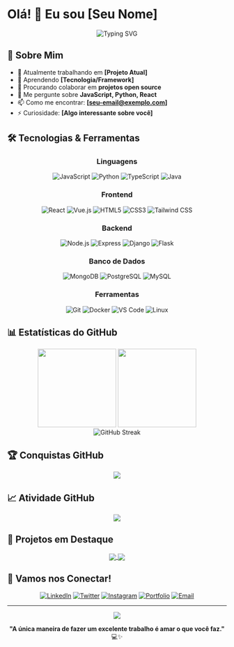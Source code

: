 # Olá! 👋 Eu sou [Seu Nome]

<div align="center">
  <img src="https://readme-typing-svg.herokuapp.com?font=Fira+Code&pause=1000&color=2E9EF7&center=true&vCenter=true&width=435&lines=Desenvolvedor+Full+Stack;Apaixonado+por+Tecnologia;Sempre+Aprendendo+Algo+Novo" alt="Typing SVG" />
</div>

## 🚀 Sobre Mim

- 🔭 Atualmente trabalhando em **[Projeto Atual]**
- 🌱 Aprendendo **[Tecnologia/Framework]**
- 👯 Procurando colaborar em **projetos open source**
- 💬 Me pergunte sobre **JavaScript, Python, React**
- 📫 Como me encontrar: **[seu-email@exemplo.com]**
- ⚡ Curiosidade: **[Algo interessante sobre você]**

## 🛠️ Tecnologias & Ferramentas

<div align="center">

### Linguagens
![JavaScript](https://img.shields.io/badge/-JavaScript-F7DF1E?style=flat-square&logo=javascript&logoColor=black)
![Python](https://img.shields.io/badge/-Python-3776AB?style=flat-square&logo=python&logoColor=white)
![TypeScript](https://img.shields.io/badge/-TypeScript-3178C6?style=flat-square&logo=typescript&logoColor=white)
![Java](https://img.shields.io/badge/-Java-007396?style=flat-square&logo=java&logoColor=white)

### Frontend
![React](https://img.shields.io/badge/-React-61DAFB?style=flat-square&logo=react&logoColor=black)
![Vue.js](https://img.shields.io/badge/-Vue.js-4FC08D?style=flat-square&logo=vue.js&logoColor=white)
![HTML5](https://img.shields.io/badge/-HTML5-E34F26?style=flat-square&logo=html5&logoColor=white)
![CSS3](https://img.shields.io/badge/-CSS3-1572B6?style=flat-square&logo=css3&logoColor=white)
![Tailwind CSS](https://img.shields.io/badge/-Tailwind_CSS-38B2AC?style=flat-square&logo=tailwind-css&logoColor=white)

### Backend
![Node.js](https://img.shields.io/badge/-Node.js-339933?style=flat-square&logo=node.js&logoColor=white)
![Express](https://img.shields.io/badge/-Express-000000?style=flat-square&logo=express&logoColor=white)
![Django](https://img.shields.io/badge/-Django-092E20?style=flat-square&logo=django&logoColor=white)
![Flask](https://img.shields.io/badge/-Flask-000000?style=flat-square&logo=flask&logoColor=white)

### Banco de Dados
![MongoDB](https://img.shields.io/badge/-MongoDB-47A248?style=flat-square&logo=mongodb&logoColor=white)
![PostgreSQL](https://img.shields.io/badge/-PostgreSQL-336791?style=flat-square&logo=postgresql&logoColor=white)
![MySQL](https://img.shields.io/badge/-MySQL-4479A1?style=flat-square&logo=mysql&logoColor=white)

### Ferramentas
![Git](https://img.shields.io/badge/-Git-F05032?style=flat-square&logo=git&logoColor=white)
![Docker](https://img.shields.io/badge/-Docker-2496ED?style=flat-square&logo=docker&logoColor=white)
![VS Code](https://img.shields.io/badge/-VS_Code-007ACC?style=flat-square&logo=visual-studio-code&logoColor=white)
![Linux](https://img.shields.io/badge/-Linux-FCC624?style=flat-square&logo=linux&logoColor=black)

</div>

## 📊 Estatísticas do GitHub

<div align="center">
  <img height="180em" src="https://github-readme-stats.vercel.app/api?username=[SEU_USERNAME]&show_icons=true&theme=tokyonight&include_all_commits=true&count_private=true"/>
  <img height="180em" src="https://github-readme-stats.vercel.app/api/top-langs/?username=[SEU_USERNAME]&layout=compact&langs_count=7&theme=tokyonight"/>
</div>

<div align="center">
  <img src="https://github-readme-streak-stats.herokuapp.com/?user=[SEU_USERNAME]&theme=tokyonight" alt="GitHub Streak"/>
</div>

## 🏆 Conquistas GitHub

<div align="center">
  <img src="https://github-profile-trophy.vercel.app/?username=[SEU_USERNAME]&theme=tokyonight&no-frame=false&no-bg=false&margin-w=4"/>
</div>

## 📈 Atividade GitHub

<div align="center">
  <img src="https://github-readme-activity-graph.vercel.app/graph?username=[SEU_USERNAME]&theme=tokyo-night"/>
</div>

## 🎯 Projetos em Destaque

<div align="center">
  <a href="https://github.com/[SEU_USERNAME]/[PROJETO1]">
    <img align="center" src="https://github-readme-stats.vercel.app/api/pin/?username=[SEU_USERNAME]&repo=[PROJETO1]&theme=tokyonight" />
  </a>
  <a href="https://github.com/[SEU_USERNAME]/[PROJETO2]">
    <img align="center" src="https://github-readme-stats.vercel.app/api/pin/?username=[SEU_USERNAME]&repo=[PROJETO2]&theme=tokyonight" />
  </a>
</div>

## 🤝 Vamos nos Conectar!

<div align="center">
  
[![LinkedIn](https://img.shields.io/badge/-LinkedIn-0077B5?style=for-the-badge&logo=linkedin&logoColor=white)](https://linkedin.com/in/[SEU_LINKEDIN])
[![Twitter](https://img.shields.io/badge/-Twitter-1DA1F2?style=for-the-badge&logo=twitter&logoColor=white)](https://twitter.com/[SEU_TWITTER])
[![Instagram](https://img.shields.io/badge/-Instagram-E4405F?style=for-the-badge&logo=instagram&logoColor=white)](https://instagram.com/[SEU_INSTAGRAM])
[![Portfolio](https://img.shields.io/badge/-Portfolio-000000?style=for-the-badge&logo=react&logoColor=white)](https://[SEU_PORTFOLIO])
[![Email](https://img.shields.io/badge/-Email-D14836?style=for-the-badge&logo=gmail&logoColor=white)](mailto:[SEU_EMAIL])

</div>

---

<div align="center">
  <img src="https://komarev.com/ghpvc/?username=[SEU_USERNAME]&color=blueviolet&style=flat-square&label=Visualizações+do+Perfil"/>
</div>

<div align="center">
  
**"A única maneira de fazer um excelente trabalho é amar o que você faz."** 💻✨

</div>
